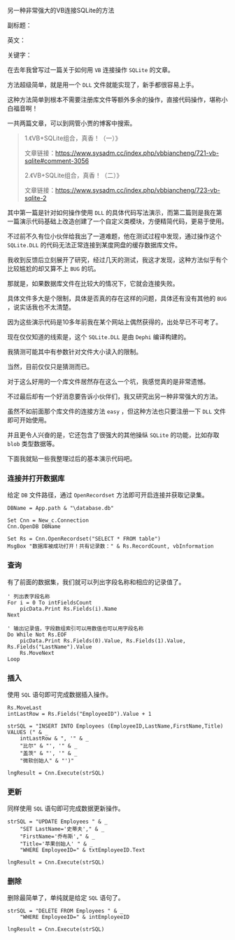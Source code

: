 另一种非常强大的VB连接SQLite的方法

副标题：

英文：

关键字：



在去年我曾写过一篇关于如何用 `VB` 连接操作 `SQLite` 的文章。

方法超级简单，就是用一个 `DLL` 文件就能实现了，新手都很容易上手。

这种方法简单到根本不需要注册库文件等额外多余的操作，直接代码操作，堪称小白福音啊！

一共两篇文章，可以到网管小贾的博客中搜索。



> 1.《VB+SQLite组合，真香！（一）》
>
> 文章链接：https://www.sysadm.cc/index.php/vbbiancheng/721-vb-sqlite#comment-3056
>
> 2.《VB+SQLite组合，真香！（二）》
>
> 文章链接：https://www.sysadm.cc/index.php/vbbiancheng/723-vb-sqlite-2



其中第一篇是针对如何操作使用 `DLL` 的具体代码写法演示，而第二篇则是我在第一篇演示代码基础上改造创建了一个自定义类模块，方便精简代码，更易于使用。

不过前不久有位小伙伴给我出了一道难题，他在测试过程中发现，通过操作这个 `SQLite.DLL` 的代码无法正常连接到某度网盘的缓存数据库文件。

我收到反馈后立刻展开了研究，经过几天的测试，我这才发现，这种方法似乎有个比较尴尬的却又算不上 `BUG` 的坑。

那就是，如果数据库文件在比较大的情况下，它就会连接失败。

具体文件多大是个限制，具体是否真的存在这样的问题，具体还有没有其他的 `BUG` ，说实话我也不太清楚。

因为这些演示代码是10多年前我在某个网站上偶然获得的，出处早已不可考了。

现在仅仅知道的线索是，这个 `SQLite.DLL` 是由 `Dephi` 编译构建的。

我猜测可能其中有参数针对文件大小读入的限制。

当然，目前仅仅只是猜测而已。



对于这么好用的一个库文件居然存在这么一个坑，我感觉真的是非常遗憾。

不过最后却有一个好消息要告诉小伙伴们，我又研究出另一种非常强大的方法。

虽然不如前面那个库文件的连接方法 `easy` ，但这种方法也只要注册一下 `DLL` 文件即可开始使用。

并且更令人兴奋的是，它还包含了很强大的其他操纵 `SQLite` 的功能，比如存取 `blob` 类型数据等。

下面我就贴一些我整理过后的基本演示代码吧。



### 连接并打开数据库

给定 `DB` 文件路径，通过 `OpenRecordset` 方法即可开启连接并获取记录集。

```
DBName = App.path & "\database.db"

Set Cnn = New_c.Connection
Cnn.OpenDB DBName

Set Rs = Cnn.OpenRecordset("SELECT * FROM table")
MsgBox "数据库被成功打开！共有记录数：" & Rs.RecordCount, vbInformation
```



### 查询

有了前面的数据集，我们就可以列出字段名称和相应的记录值了。

```
' 列出表字段名称
For i = 0 To intFieldsCount
    picData.Print Rs.Fields(i).Name
Next

' 输出记录值，字段数组索引可以用数值也可以用字段名称
Do While Not Rs.EOF
	picData.Print Rs.Fields(0).Value, Rs.Fields(1).Value, Rs.Fields("LastName").Value
	Rs.MoveNext
Loop
```



### 插入

使用 `SQL` 语句即可完成数据插入操作。

```
Rs.MoveLast
intLastRow = Rs.Fields("EmployeeID").Value + 1

strSQL = "INSERT INTO Employees (EmployeeID,LastName,FirstName,Title) VALUES (" & _
    intLastRow & ", '" & _
    "比尔" & "', '" & _
    "盖茨" & "', '" & _
    "微软创始人" & "')"

lngResult = Cnn.Execute(strSQL)
```



### 更新

同样使用 `SQL` 语句即可完成数据更新操作。

```
strSQL = "UPDATE Employees " & _
    "SET LastName='史蒂夫'," & _
    "FirstName='乔布斯'," & _
    "Title='苹果创始人' " & _
    "WHERE EmployeeID=" & txtEmployeeID.Text

lngResult = Cnn.Execute(strSQL)
```



### 删除

删除最简单了，单纯就是给定 `SQL` 语句了。

```
strSQL = "DELETE FROM Employees " & _
	"WHERE EmployeeID=" & intEmployeeID

lngResult = Cnn.Execute(strSQL)
```



